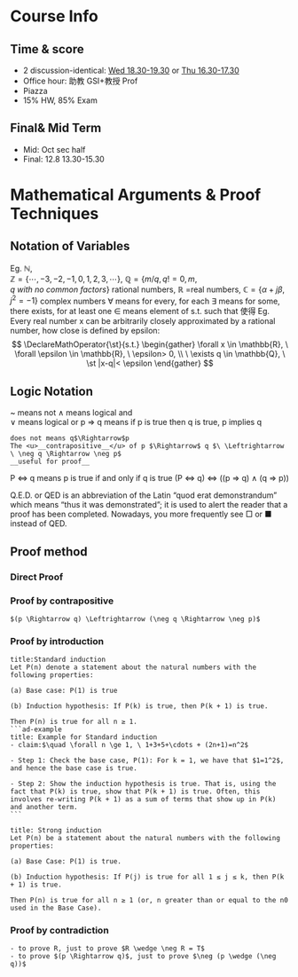 # Course Info 
## Time & score
- 2 discussion-identical: <u>Wed 18.30-19.30</u> or <u>Thu 16.30-17.30</u>
- Office hour: 助教 GSI+教授 Prof
- Piazza
- 15% HW, 85% Exam

## Final& Mid Term
- Mid: Oct sec half
- Final: 12.8 13.30-15.30

# Mathematical Arguments & Proof Techniques 
## Notation of Variables 
Eg. 
	$\mathbb{N}$,  
	$\mathbb{Z}=\{\cdots,-3,-2,-1,0,1,2,3, \cdots\}$, $\mathbb{Q}=\{m/q, q!=0, m,q \ with \ no \ common \ factors\}$ rational numbers,
	$\mathbb{R}$ =real numbers, 
	$\mathbb{C}=\{\alpha+j\beta, j^2=-1\}$ complex numbers
$\forall$ means for every, for each
$\exists$ means for some, there exists, for at least one
$\in$ means element of
$\text{s.t.}$ such that 使得
Eg.  
	Every real number x can be arbitrarily closely approximated by a rational number, how close is defined by epsilon:
$$
\DeclareMathOperator{\st}{s.t.}
\begin{gather}
\forall x \in \mathbb{R}, 
\ \forall \epsilon \in \mathbb{R}, 
\ \epsilon> 0, 
\\ \ \exists q \in \mathbb{Q},
\ \st |x-q|< \epsilon 
\end{gather}
$$
## Logic Notation 
~ means not 
$\wedge$ means logical and  
$\vee$ means logical or
p $\Rightarrow$ q means if p is true then q is true, p implies q
```ad-note
does not means q$\Rightarrow$p
The <u>__contrapositive__</u> of p $\Rightarrow$ q $\ \Leftrightarrow  \ \neg q \Rightarrow \neg p$
__useful for proof__
```
P $\Leftrightarrow$ q means p is true if and only if q is true
	(P $\Leftrightarrow$ q) $\Leftrightarrow$ ((p $\Rightarrow$ q) $\wedge$ (q $\Rightarrow$ p))

Q.E.D. or QED is an abbreviation of the Latin “quod erat demonstrandum” which means “thus it was demonstrated”; it is used to alert the reader that a proof has been completed. Nowadays, you more frequently see □ or ■ instead of QED.

## Proof method
### Direct Proof 
### Proof by contrapositive   
```ad-note
$(p \Rightarrow q) \Leftrightarrow (\neg q \Rightarrow \neg p)$
```
### Proof by introduction
````ad-note
title:Standard induction 
Let P(n) denote a statement about the natural numbers with the following properties:

(a) Base case: P(1) is true

(b) Induction hypothesis: If P(k) is true, then P(k + 1) is true.

Then P(n) is true for all n ≥ 1.
```ad-example
title: Example for Standard induction
- claim:$\quad \forall n \ge 1, \ 1+3+5+\cdots + (2n+1)=n^2$

- Step 1: Check the base case, P(1): For k = 1, we have that $1=1^2$, and hence the base case is true.

- Step 2: Show the induction hypothesis is true. That is, using the fact that P(k) is true, show that P(k + 1) is true. Often, this involves re-writing P(k + 1) as a sum of terms that show up in P(k) and another term.
```
````

```ad-note
title: Strong induction
Let P(n) be a statement about the natural numbers with the following properties:

(a) Base Case: P(1) is true.

(b) Induction hypothesis: If P(j) is true for all 1 ≤ j ≤ k, then P(k + 1) is true.

Then P(n) is true for all n ≥ 1 (or, n greater than or equal to the n0 used in the Base Case).
```
###  Proof by contradiction
```ad-note
- to prove R, just to prove $R \wedge \neg R = T$
- to prove $(p \Rightarrow q)$, just to prove $\neg (p \wedge (\neg q))$
```

